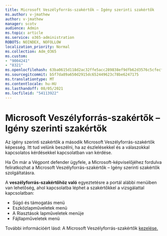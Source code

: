 ```yaml
---
title: Microsoft Veszélyforrás-szakértők – Igény szerinti szakértők
ms.author: v-jmathew
author: v-jmathew
manager: scotv
audience: Admin
ms.topic: article
ms.service: o365-administration
ROBOTS: NOINDEX, NOFOLLOW
localization_priority: Normal
ms.collection: Adm_O365
ms.custom:
- "9004241"
- "8321"
ms.openlocfilehash: 63ba0615d118d2ac32ffe5acc289838ef9dfb62d3576c5cfecf361e182060acd
ms.sourcegitcommit: b5f7da89a650d2915dc652449623c78be6247175
ms.translationtype: MT
ms.contentlocale: hu-HU
ms.lasthandoff: 08/05/2021
ms.locfileid: "54113922"
---
```

# <a name="microsoft-threat-experts---experts-on-demand"></a>Microsoft Veszélyforrás-szakértők – Igény szerinti szakértők

Az igény szerinti szakértők a második Microsoft Veszélyforrás-szakértők képesség. Itt tud velünk beszélni, ha az észlelésekkel és a válaszokkal kapcsolatos kérdésekkel kapcsolatban van kérdése.

Ha Ön már a Végpont defender ügyfele, a Microsoft-képviselőjéhez fordulva feliratkozhat a Microsoft Veszélyforrás-szakértők – Igény szerinti szakértők szolgáltatásra.

A **veszélyforrás-szakértőhöz való** egyeztetésre a portál alábbi menüiben van lehetőség, ahol kapcsolatba léphet a szakértőkkel a vizsgálattal kapcsolatban:

- Súgó és támogatás menü
- Eszközlapműveletek menü
- A Riasztások lapműveletek menüje
- Fájllapműveletek menü

További információért lásd: A Microsoft Veszélyforrás-szakértők [kezelése.](https://docs.microsoft.com/windows/security/threat-protection/microsoft-defender-atp/configure-microsoft-threat-experts)
